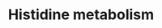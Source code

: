 ---
annotations:
- type: Pathway Ontology
  value: histidine metabolic pathway
- type: Pathway Ontology
  value: tuberculosis pathway
authors:
- Khanspers
- AllanKuchinsky
- AlexanderPico
- MaintBot
- Christine Chichester
- Mkutmon
- Egonw
- DeSl
description: 'Source: [http://www.genome.jp/kegg-bin/show_pathway?mtu00340 KEGG Pathways]  Mycobacterium
  tuberculosis is an obligate pathogenic bacterial species in the family Mycobacteriaceae
  and the causative agent of tuberculosis. First discovered in 1882 by Robert Koch,
  M. tuberculosis has an unusual, waxy coating on its cell surface primarily due to
  the presence of mycolic acid. This coating makes the cells impervious to Gram staining,
  and as a result, M. tuberculosis can appear either Gram-negative or Gram-positive.
  Several of the proteins needed for hystidine metabolism are not present in Mycobacterium
  tuberculosis, resulting in incomplete knowledge on the formation of for example
  imidazole-4-acetaldehyde and N-methylhistamine.'
last-edited: 2021-02-07
organisms:
- Mycobacterium tuberculosis
redirect_from:
- /index.php/Pathway:WP1581
- /instance/WP1581
schema-jsonld:
- '@context': https://schema.org/
  '@id': https://wikipathways.github.io/pathways/WP1581.html
  '@type': Dataset
  creator:
    '@type': Organization
    name: WikiPathways
  description: 'Source: [http://www.genome.jp/kegg-bin/show_pathway?mtu00340 KEGG
    Pathways]  Mycobacterium tuberculosis is an obligate pathogenic bacterial species
    in the family Mycobacteriaceae and the causative agent of tuberculosis. First
    discovered in 1882 by Robert Koch, M. tuberculosis has an unusual, waxy coating
    on its cell surface primarily due to the presence of mycolic acid. This coating
    makes the cells impervious to Gram staining, and as a result, M. tuberculosis
    can appear either Gram-negative or Gram-positive. Several of the proteins needed
    for hystidine metabolism are not present in Mycobacterium tuberculosis, resulting
    in incomplete knowledge on the formation of for example imidazole-4-acetaldehyde
    and N-methylhistamine.'
  keywords:
  - aldehyde dehydrogenase (NAD+)
  - hisC2
  - hisC1
  - hisE
  - Ergothioneine
  - 'S-oxide hydrolase '
  - aofH
  - Methylimidazole acetaldehyde
  - N-Methylhistamine
  - hisA
  - S-(hercyn-2-yl)-
  - D-erythro-Imidazole-glycerol phosphate
  - gamma-L-Glutamyl-
  - L-histidinol
  - 'hercynylcysteine '
  - Thiourocanic acid
  - L-histidinal
  - Phosphoribosyl-formimino-AICAR-phosphate
  - hisI
  - hisD
  - L-histidinol-P
  - 5-Phosphoribosyl diphosphate
  - hisB
  - 'S-oxide synthase '
  - hisH
  - histidinol-
  - L-cysteine S-oxide
  - Phosphoribosyl-AMP
  - Imidazole-acetol phosphate
  - S-oxide lyase
  - CobC
  - 'gamma-glutamyl '
  - Imidazole-4-acetate
  - S-(Hercyn-2-yl)-
  - Imidazole-4-acetaldehyde
  - N alpha-
  - L-Histidine
  - Phosphoribosyl-ATP
  - Hercynine
  - Pentose phosphate pathway
  - hisG
  - hisF
  - Phosphoribulosyl-formimino-AICAR-phosphate
  - phosphatase
  - 'L-histidine '
  - methyltransferase
  license: CC0
  name: Histidine metabolism
seo: CreativeWork
title: Histidine metabolism
wpid: WP1581
---